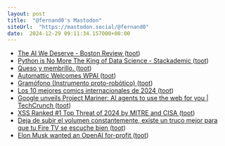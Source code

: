 ```yaml
---
layout: post
title:  "@fernand0's Mastodon"
siteUrl:  "https://mastodon.social/@fernand0"
date:  2024-12-29 09:11:34.157000+00:00
---
```

*  [The AI We Deserve - Boston Review  ](https://www.bostonreview.net/forum/the-ai-we-deserve/) ([toot](https://mastodon.social/@fernand0/113735335553042617))
*  [Python is No More The King of Data Science - Stackademic ](https://blog.stackademic.com/is-python-still-the-king-of-data-science-476f1e3191b) ([toot](https://mastodon.social/@fernand0/113734468182528828))
*  [Queso y membrillo. ](https://avecesunafoto.wordpress.com/2024/12/28/queso-y-membrillo) ([toot](https://mastodon.social/@fernand0/113733825115337338))
*  [Automattic Welcomes WPAI ](https://automattic.com/2024/12/09/automattic-welcomes-wpai) ([toot](https://mastodon.social/@fernand0/113733797591178744))
*  [Gramófono (Instrumento proto-robótico) ](https://www.flickr.com/photos/fernand0/54204512282) ([toot](https://mastodon.social/@fernand0/113733710386704648))
*  [Los 10 mejores comics internacionales de 2024 ](https://blogdecomics.com/los-10-mejores-comics-internacionales-de-2024) ([toot](https://mastodon.social/@fernand0/113731778691440553))
*  [Google unveils Project Mariner: AI agents to use the web for you \| TechCrunch ](https://techcrunch.com/2024/12/11/google-unveils-project-mariner-ai-agents-to-use-the-web-for-you) ([toot](https://mastodon.social/@fernand0/113731678187662978))
*  [XSS Ranked #1 Top Threat of 2024 by MITRE and CISA ](https://scotthelme.co.uk/xss-ranked-1-top-threat-of-2024-by-mitre-and-cisa) ([toot](https://mastodon.social/@fernand0/113731339854766099))
*  [Deja de subir el volumen constantemente, existe un truco mejor para que tu Fire TV se escuche bien ](https://www.adslzone.net/noticias/internet/como-mejorar-sonido-dialogos-fire-tv) ([toot](https://mastodon.social/@fernand0/113731190535067440))
*  [Elon Musk wanted an OpenAI for-profit  ](https://openai.com/index/elon-musk-wanted-an-openai-for-profit/) ([toot](https://mastodon.social/@fernand0/113730511591060906))
